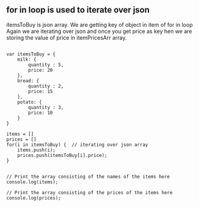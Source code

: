 ## for in loop is used to iterate over json 
itemsToBuy is json array.
We are getting key of object in item of for in loop
Again we are iterating over json and once you get price as key hen we are storing the value of price in itemPricesArr array.
```
	
var itemsToBuy = {
    milk: {
        quantity : 5,
        price: 20
    },
    bread: {
        quantity : 2,
        price: 15
    },
    potato: {
        quantity : 3,
        price: 10
    }
}

items = []
prices = []
for(i in itemsToBuy) {  // iterating over json array
    items.push(i);
    prices.push(itemsToBuy[i].price);
}


// Print the array consisting of the names of the items here
console.log(items);

// Print the array consisting of the prices of the items here
console.log(prices);
```